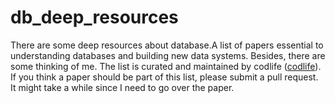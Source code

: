 # db_deep_resources
There are some deep resources about database.A list of papers essential to understanding databases and building new data systems. Besides, 
there are some thinking of me.
The list is curated and maintained by codlife ([codlife](https://github.com/codlife)). </br>
If you think a paper should be part of this list, please submit a pull request. It might take a while since I need to go over the paper.
